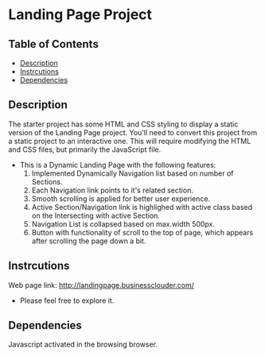 # Landing Page Project

## Table of Contents

- [Description](#Description)
- [Instrcutions](#Instrcutions)
- [Dependencies](#Dependencies)

## Description

The starter project has some HTML and CSS styling to display a static version of the Landing Page project. You'll need to convert this project from a static project to an interactive one. This will require modifying the HTML and CSS files, but primarily the JavaScript file.

- This is a Dynamic Landing Page with the following features:
  1. Implemented Dynamically Navigation list based on number of Sections.
  2. Each Navigation link points to it's related section.
  3. Smooth scrolling is applied for better user experience.
  4. Active Section/Navigation link is highlighed with active class based on the Intersecting with active Section.
  5. Navigation List is collapsed based on max.width 500px.
  6. Button with functionality of scroll to the top of page, which appears after scrolling the page down a bit.

## Instrcutions

Web page link:
http://landingpage.businessclouder.com/

- Please feel free to explore it.

## Dependencies

Javascript activated in the browsing browser.

